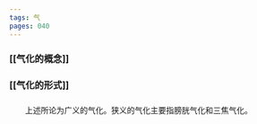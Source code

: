 ```yaml
---
tags: 气
pages: 040
---
```

### [[气化的概念]]
### [[气化的形式]]
### 

&emsp;&emsp;上述所论为广义的气化。狭义的气化主要指膀胱气化和三焦气化。